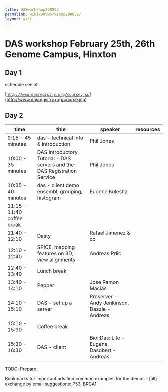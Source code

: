 ```yaml
---
title: DASworkshop200802
permalink: wiki/DASworkshop200802/
layout: wiki
---
```


DAS workshop February 25th, 26th Genome Campus, Hinxton
=======================================================

Day 1
-----

schedule see at

[[`http://www.dasregistry.org/course.jsp`](http://www.dasregistry.org/course.jsp)](http://www.dasregistry.org/course.jsp)

Day 2
-----

| time                       | title                                                                    | speaker                                      | resources |
|----------------------------|--------------------------------------------------------------------------|----------------------------------------------|-----------|
| 9:15 - 45 minutes          | das - technical info & Introduction                                      | Phil Jones                                   |           |
| 10:00 - 35 minutes         | DAS Introductory Tutorial - DAS servers and the DAS Registration Service | Phil Jones                                   |
| 10:35 - 40 minutes         | das - client demo ensembl, grouping, histogram                           | Eugene Kulesha                               |           |
| 11:15 - 11:40 coffee break |                                                                          |                                              |
| 11:40 - 12:10              | Dasty                                                                    | Rafael Jimenez & co                          |           |
| 12:10 - 12:40              | SPICE, mapping features on 3D, view alignments                           | Andreas Prlic                                |           |
| 12:40 - 13:40              | Lunch break                                                              |                                              |
| 13:40 - 14:10              | Pepper                                                                   | Jose Ramon Macias                            |           |
| 14:10 - 15:10              | DAS - set up a server                                                    | Proserver - Andy Jenkinson, Dazzle - Andreas |           |
| 15:10 - 15:30              | Coffee break                                                             |                                              |
| 15:30 - 16:30              | DAS - client                                                             | Bio::Das::Lite - Eugene, Dasobert - Andreas  |           |

TODO: Prepare:

Bookmarks for important urls find common examples for the demos -
\[all\] exchange by email suggestions: P53, BRCA1
